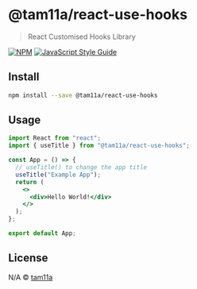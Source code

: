 # @tam11a/react-use-hooks

> React Customised Hooks Library

[![NPM](https://img.shields.io/npm/v/@tam11a/react-use-hooks.svg)](https://www.npmjs.com/package/@tam11a/react-use-hooks) [![JavaScript Style Guide](https://img.shields.io/badge/code_style-standard-brightgreen.svg)](https://standardjs.com)

## Install

```bash
npm install --save @tam11a/react-use-hooks
```

## Usage

```jsx
import React from "react";
import { useTitle } from "@tam11a/react-use-hooks";

const App = () => {
  // useTitle() to change the app title
  useTitle("Example App");
  return (
    <>
      <div>Hello World!</div>
    </>
  );
};

export default App;
```

## License

N/A © [tam11a](https://github.com/tam11a)
